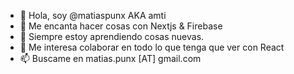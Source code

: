 - 👋 Hola, soy @matiaspunx AKA amti
- 👀 Me encanta hacer cosas con Nextjs & Firebase
- 🌱 Siempre estoy aprendiendo cosas nuevas.
- 💞️ Me interesa colaborar en todo lo que tenga que ver con React
- 📫 Buscame en matias.punx [AT] gmail.com

<!---
matiaspunx/matiaspunx is a ✨ special ✨ repository because its `README.md` (this file) appears on your GitHub profile.
You can click the Preview link to take a look at your changes.
--->
